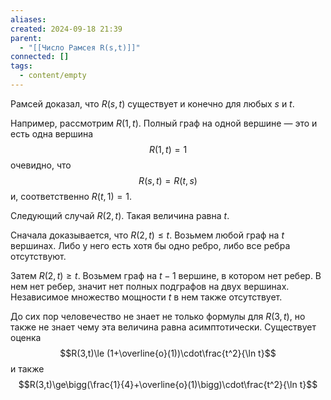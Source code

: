 ```yaml
---
aliases: 
created: 2024-09-18 21:39
parent:
  - "[[Число Рамсея R(s,t)]]"
connected: []
tags:
  - content/empty
---
```


Рамсей доказал, что $R(s,t)$ существует и конечно для любых $s$ и $t$.

Например, рассмотрим $R(1,t)$. Полный граф на одной вершине — это и есть одна вершина
$$R(1,t)=1$$
очевидно, что 
$$R(s,t)=R(t,s)$$
и, соответственно $R(t,1 )=1$.


Следующий случай $R(2, t)$. Такая величина равна $t$. 

Сначала доказывается, что $R(2,t)\le t$.
Возьмем любой граф на $t$ вершинах. Либо у него есть хотя бы одно ребро, либо все ребра отсутствуют.

Затем $R(2,t)\ge t$.
Возьмем граф на $t-1$ вершине, в котором нет ребер. В нем нет ребер, значит нет полных подграфов на двух вершинах. Независимое множество мощности $t$ в нем также отсутствует.


До сих пор человечество не знает не только формулы для $R(3,t)$, но также не знает чему эта величина равна асимптотически. Существует оценка
$$R(3,t)\le (1+\overline{o}(1))\cdot\frac{t^2}{\ln t}$$
и также
$$R(3,t)\ge\bigg(\frac{1}{4}+\overline{o}(1)\bigg)\cdot\frac{t^2}{\ln t}$$
